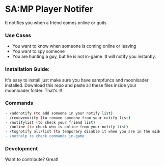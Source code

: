 # SA:MP Player Notifer
It notifies you when a friend comes online or quits

### Use Cases
  - You want to know when someone is coming online or leaving
  - You want to spy someone
  - You are hunting a guy, but he is not in-game. It will notify you instantly.


### Installation Guide:
It's easy to install just make sure you have sampfuncs and moonloader installed. Download this repo and paste all these files inside your moonloader folder. That's it!

### Commands
```sh
- /addnotify (to add someone in your notify list)
- /removenotify (to remove someone from your notify list)
- /notifylist (to check your friend list)
- /online (to check who is online from your notify list)
- /tognotify all/list (to temporary disable it when you are in the middle of something and don't wanna know who is coming or leaving)
- /nothelp to check commands in-game
```

### Development

Want to contribute? Great!
